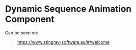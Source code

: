 # Dynamic Sequence Animation Component

Can be seen on:
> https://www.stingray-software.eu/#/welcome


